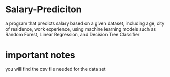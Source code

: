 # Salary-Prediciton
a program that predicts salary based on a given dataset, including age, city of residence, work experience, using machine learning models such as Random Forest, Linear Regression, and Decision Tree Classifier

# important notes
you will find the csv file needed for the data set


